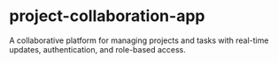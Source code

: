 # project-collaboration-app
A collaborative platform for managing projects and tasks with real-time updates, authentication, and role-based access.
